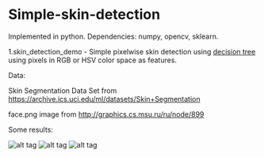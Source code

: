 # Simple-skin-detection

Implemented in python. Dependencies: numpy, opencv, sklearn.

1.skin_detection_demo - Simple pixelwise skin detection using [decision tree](http://scikit-learn.org/stable/modules/generated/sklearn.tree.DecisionTreeClassifier.html) using pixels in RGB or HSV color space as features.

Data:

Skin Segmentation Data Set from https://archive.ics.uci.edu/ml/datasets/Skin+Segmentation

face.png image from http://graphics.cs.msu.ru/ru/node/899

Some results:

![alt tag](https://github.com/mrgloom/Simple-skin-detection/blob/master/face.png)
![alt tag](https://github.com/mrgloom/Simple-skin-detection/blob/master/results/result_RGB.png) 
![alt tag](https://github.com/mrgloom/Simple-skin-detection/blob/master/results/result_HSV.png)
